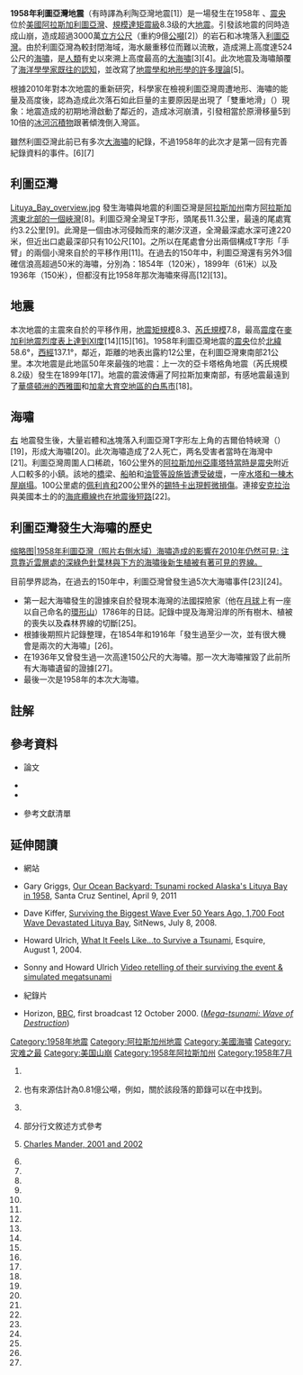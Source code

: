 **1958年利圖亞灣地震**（有時譯為利陶亞灣地震\[1\]）是一場發生在1958年 、[震央](../Page/震央.md "wikilink")位於[美國](../Page/美国.md "wikilink")[阿拉斯加](../Page/阿拉斯加州.md "wikilink")[利圖亞灣](../Page/利圖亞灣.md "wikilink")、[規模達](../Page/地震度量.md "wikilink")[矩震級](https://zh.wikipedia.org/wiki/矩震級 "wikilink")8.3级的大[地震](../Page/地震.md "wikilink")。引發該地震的同時造成山崩，造成超過3000萬[立方公尺](https://zh.wikipedia.org/wiki/立方米 "wikilink")（重約9億[公噸](../Page/公噸.md "wikilink")\[2\]）的岩石和冰塊落入[利圖亞灣](../Page/利圖亞灣.md "wikilink")。由於利圖亞灣為較封閉海域，海水嚴重移位而難以流散，造成溯上高度達524公尺的[海嘯](../Page/海啸.md "wikilink")，是[人類](../Page/人類.md "wikilink")有史以來溯上高度最高的[大海嘯](../Page/大海嘯.md "wikilink")\[3\]\[4\]。此次地震及海嘯顛覆了[海洋學學家既往的認知](https://zh.wikipedia.org/wiki/海洋學 "wikilink")，並改寫了[地震學和](https://zh.wikipedia.org/wiki/地震学 "wikilink")[地形學的許多理論](../Page/地貌学.md "wikilink")\[5\]。

根據2010年對本次地震的重新研究，科學家在檢視利圖亞灣周遭地形、海嘯的能量及高度後，認為造成此次落石如此巨量的主要原因是出現了「雙重地滑」（）現象：地震造成的初期地滑啟動了鄰近的，造成冰河崩潰，引發相當於原滑移量5到10倍的[冰河](../Page/冰川.md "wikilink")[沉積物](../Page/沉積物.md "wikilink")跟著傾洩倒入灣區。

雖然利圖亞灣此前已有多次[大海嘯](../Page/大海嘯.md "wikilink")的紀錄，不過1958年的此次才是第一回有完善紀錄資料的事件。\[6\]\[7\]

## 利圖亞灣

[Lituya_Bay_overview.jpg](https://zh.wikipedia.org/wiki/File:Lituya_Bay_overview.jpg "fig:Lituya_Bay_overview.jpg")  發生海嘯與地震的利圖亞灣是[阿拉斯加州](../Page/阿拉斯加州.md "wikilink")南方[阿拉斯加湾東北部的一個](https://zh.wikipedia.org/wiki/阿拉斯加湾 "wikilink")[峽灣](https://zh.wikipedia.org/wiki/峽灣 "wikilink")\[8\]。利圖亞灣全灣呈T字形，頭尾長11.3公里，最遠的尾處寬约3.2公里\[9\]。此灣是一個由冰河侵蝕而來的潮汐汊道，全灣最深處水深可達220米，但近出口處最深卻只有10公尺\[10\]。之所以在尾處會分出兩個構成T字形「手臂」的兩個小灣來自於的平移作用\[11\]。在過去的150年中，利圖亞灣還有另外3個確信浪高超過50米的海嘯，分別為：1854年（120米），1899年（61米）以及1936年（150米），但都沒有比1958年那次海嘯來得高\[12\]\[13\]。

## 地震

本次地震的主震來自於的平移作用，[地震矩規模](https://zh.wikipedia.org/wiki/矩震級 "wikilink")8.3、[芮氏規模](https://zh.wikipedia.org/wiki/芮氏 "wikilink")7.8，最高[震度](../Page/震度.md "wikilink")在[麥加利地震烈度表上達到XI度](https://zh.wikipedia.org/wiki/麥加利地震烈度 "wikilink")\[14\]\[15\]\[16\]。1958年利圖亞灣地震的[震央](../Page/震央.md "wikilink")位於[北緯](../Page/纬度.md "wikilink")58.6°，[西經](../Page/经度.md "wikilink")137.1°，鄰近，距離的地表出露約12公里，在利圖亞灣東南部21公里。本次地震是此地區50年來最強的地震：上一次的亞卡塔格角地震（芮氏規模8.2级）發生在1899年\[17\]。地震的震波傳遍了阿拉斯加東南部，有感地震最遠到了[華盛頓洲的](../Page/华盛顿州.md "wikilink")[西雅圖](../Page/西雅圖.md "wikilink")和[加拿大](../Page/加拿大.md "wikilink")[育空地區的](https://zh.wikipedia.org/wiki/育空 "wikilink")[白馬市](../Page/白馬市_\(加拿大\).md "wikilink")\[18\]。

## 海嘯

[右](https://zh.wikipedia.org/wiki/File:Lituya_Bay_megatsunami_diagram_\(English\).png "fig:右") 地震發生後，大量岩體和[冰](../Page/冰.md "wikilink")塊落入利圖亞灣T字形左上角的吉爾伯特峽灣（）\[19\]，形成大海嘯\[20\]。此次海嘯造成了2人死亡，两名受害者當時在海灣中\[21\]。利圖亞灣周圍人口稀疏，160公里外的[阿拉斯加州](../Page/阿拉斯加州.md "wikilink")[亞庫塔特當時是](https://zh.wikipedia.org/wiki/亞庫塔特 "wikilink")[震央](../Page/震央.md "wikilink")附近人口較多的小鎮。該地的[橋](../Page/橋.md "wikilink")梁、[船](../Page/船.md "wikilink")舶和[油管等設施皆遭受破壞](../Page/输油管道.md "wikilink")，一座[水塔和一棟木屋崩塌](https://zh.wikipedia.org/wiki/水塔 "wikilink")。100公里處的[佩利肯和](../Page/佩利肯_\(阿拉斯加州\).md "wikilink")200公里外的[錫特卡出現輕微損傷](https://zh.wikipedia.org/wiki/錫特卡 "wikilink")。連接[安克拉治](../Page/安克拉治.md "wikilink")與美國本土的的[海底纜線也在地震後](../Page/海底電纜.md "wikilink")[短路](../Page/短路.md "wikilink")\[22\]。

## 利圖亞灣發生大海嘯的歷史

[缩略图|1958年利圖亞灣（照片右側水域）海嘯造成的影響在2010年仍然可見: 注意靠近雲層處的深綠色針葉林與下方的海嘯後新生植被有著可見的界線。](https://zh.wikipedia.org/wiki/File:Evidence_of_1958_Lituya_Bay_tsunami_still_clearly_visible_in_2010.jpg "fig:缩略图|1958年利圖亞灣（照片右側水域）海嘯造成的影響在2010年仍然可見: 注意靠近雲層處的深綠色針葉林與下方的海嘯後新生植被有著可見的界線。")

目前學界認為，在過去的150年中，利圖亞灣曾發生過5次大海嘯事件\[23\]\[24\]。

  - 第一起大海嘯發生的證據來自於發現本海灣的法國探險家（他在[月球](../Page/月球.md "wikilink")上有一座以自己命名的[環形山](../Page/撞击坑.md "wikilink")）1786年的日誌。記錄中提及海灣沿岸的所有樹木、植被的喪失以及森林界線的切斷\[25\]。
  - 根據後期照片記錄整理，在1854年和1916年「發生過至少一次，並有很大機會是兩次的大海嘯」\[26\]。
  - 在1936年又曾發生過一次高達150公尺的大海嘯。那一次大海嘯摧毀了此前所有大海嘯遺留的證據\[27\]。
  - 最後一次是1958年的本次大海嘯。

## 註解

## 參考資料

  - 論文

<!-- end list -->

  -
  -
<!-- end list -->

  - 參考文獻清單

## 延伸閱讀

  - 網站

<!-- end list -->

  - Gary Griggs, [Our Ocean Backyard: Tsunami rocked Alaska's Lituya Bay in 1958](https://web.archive.org/web/20130910120033/http://www.santacruzsentinel.com/ci_17807897), Santa Cruz Sentinel, April 9, 2011

  - Dave Kiffer, [Surviving the Biggest Wave Ever 50 Years Ago, 1,700 Foot Wave Devastated Lituya Bay](http://www.sitnews.us/Kiffer/LituyaBay/070808_lituya_bay.html), SitNews, July 8, 2008.

  - Howard Ulrich, [What It Feels Like...to Survive a Tsunami](https://web.archive.org/web/20091010204411/http://www.esquire.com/features/what-it-feels-like/ESQ0804-AUG_FEELSLIKE2_1), Esquire, August 1, 2004.

  - Sonny and Howard Ulrich [Video retelling of their surviving the event & simulated megatsunami](http://www.educatedearth.net/video.php?id=5073)

<!-- end list -->

  - 紀錄片

<!-- end list -->

  - Horizon, [BBC](https://zh.wikipedia.org/wiki/BBC "wikilink"), first broadcast 12 October 2000. ([*Mega-tsunami: Wave of Destruction*](http://www.bbc.co.uk/science/horizon/2000/mega_tsunami_transcript.shtml))

[Category:1958年地震](https://zh.wikipedia.org/wiki/Category:1958年地震 "wikilink") [Category:阿拉斯加州地震](https://zh.wikipedia.org/wiki/Category:阿拉斯加州地震 "wikilink") [Category:美國海嘯](https://zh.wikipedia.org/wiki/Category:美國海嘯 "wikilink") [Category:灾难之最](https://zh.wikipedia.org/wiki/Category:灾难之最 "wikilink") [Category:美国山崩](https://zh.wikipedia.org/wiki/Category:美国山崩 "wikilink") [Category:1958年阿拉斯加州](https://zh.wikipedia.org/wiki/Category:1958年阿拉斯加州 "wikilink") [Category:1958年7月](https://zh.wikipedia.org/wiki/Category:1958年7月 "wikilink")

1.

2.  也有來源估計為0.81億公噸，例如，關於該段落的節錄可以在中找到。

3.

4.  部分行文敘述方式參考

5.  [Charles Mander, 2001 and 2002](https://zh.wikipedia.org/wiki/#ref "wikilink")

6.
7.

8.
9.

10.
11.

12.

13.

14.
15.
16.

17.

18.
19.
20.
21.
22.
23.
24.

25.
26.
27.